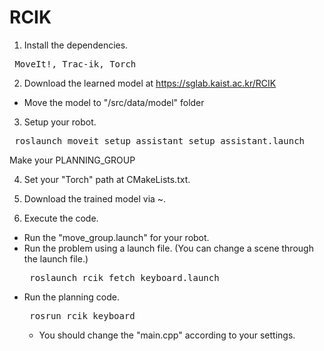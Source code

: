 # RCIK

1. Install the dependencies.

<pre> MoveIt!, Trac-ik, Torch </pre>

2. Download the learned model at https://sglab.kaist.ac.kr/RCIK
  - Move the model to "/src/data/model" folder

3. Setup your robot.

<pre> roslaunch moveit_setup_assistant setup_assistant.launch </pre>
  Make your PLANNING_GROUP

4. Set your "Torch" path at CMakeLists.txt.

5. Download the trained model via ~.

6. Execute the code.
  - Run the "move_group.launch" for your robot.
  - Run the problem using a launch file. (You can change a scene through the launch file.)
    <pre> roslaunch rcik fetch_keyboard.launch </pre>
  - Run the planning code.
    <pre> rosrun rcik keyboard </pre>
    - You should change the "main.cpp" according to your settings.

